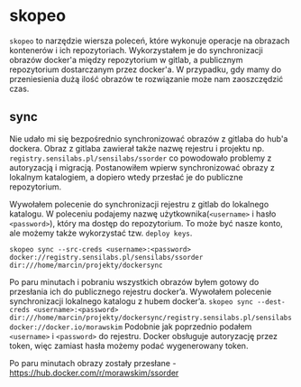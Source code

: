 # skopeo

`skopeo` to narzędzie wiersza poleceń, które wykonuje operacje na obrazach kontenerów i ich repozytoriach.
Wykorzystałem je do synchronizacji obrazów docker'a między repozytorium w gitlab, a publicznym repozytorium dostarczanym przez docker'a. W przypadku, gdy mamy do przeniesienia dużą ilość obrazów te rozwiązanie może nam zaoszczędzić czas.

## sync

Nie udało mi się bezpośrednio synchronizować obrazów z gitlaba do hub'a dockera. Obraz z gitlaba zawierał także nazwę rejestru i projektu np. `registry.sensilabs.pl/sensilabs/ssorder` co powodowało problemy z autoryzacją i migracją. Postanowiłem wpierw synchronizować obrazy z lokalnym katalogiem, a dopiero wtedy przesłać je do publiczne repozytorium.

Wywołałem polecenie do synchronizacji rejestru z gitlab do lokalnego katalogu. W poleceniu podajemy nazwę użytkownika(`<username>` i  hasło `<password>`), który ma dostęp do repozytorium. To może być nasze konto, ale możemy także wykorzystać tzw. `deploy keys`.

`skopeo sync --src-creds <username>:<password> docker://registry.sensilabs.pl/sensilabs/ssorder dir:///home/marcin/projekty/dockersync`

Po paru minutach i pobraniu wszystkich obrazów byłem gotowy do przesłania ich do publicznego rejestru docker’a. Wywołałem polecenie synchronizacji lokalnego katalogu z hubem docker’a.
`skopeo sync --dest-creds <username>:<password> dir:///home/marcin/projekty/dockersync/registry.sensilabs.pl/sensilabs docker://docker.io/morawskim`
Podobnie jak poprzednio podałem `<username>` i `<password>` do rejestru. Docker obsługuje autoryzację przez token, więc zamiast hasła możemy podać wygenerowany token.

Po paru minutach obrazy zostały przesłane - https://hub.docker.com/r/morawskim/ssorder
